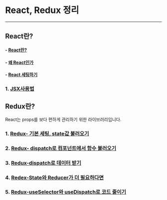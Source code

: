 # React, Redux 정리

---

## React란?


#### - [React란?](React/React란%3F/README.md)
#### - [왜 React인가](React/%5BReact.js%5D-Why-React%3F/README.md)
#### - [React 세팅하기](React/%5BReact%5D-Setting/README.md)
### 1. [JSX사용법](React/%5BReact%5D-JSX-Start/README.md)

## Redux란?


React는 props를 보다 편하게 관리하기 위한 라이브러리입니다.


### 1. [Redux- 기본 세팅, state값 불러오기](Redux/Redux란%3F/README.md)

### 2. [Redux- dispatch로 컴포넌트에서 함수 불러오기](Redux/%5BRedux%5D-reducer%2Cdispatch/README.md)

### 3. [Redux-dispatch로 데이터 받기](Redux/%5BRedux%5D-dispatch-to-edit/READMME.md)

### 4. [Redex-State와 Reducer가 더 필요하다면](Redux/%5BRedux%5D-More-State/README.md)

### 5. [Redux-useSelector와 useDispatch로 코드 줄이기](Redux/%5BRedux%5D-useSelector%2C%20useDispatch/README.md)

